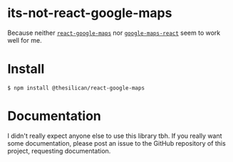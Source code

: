 # its-not-react-google-maps

Because neither [`react-google-maps`][rgm] nor [`google-maps-react`][gmr] seem to work well for me.

# Install

```
$ npm install @thesilican/react-google-maps
```

# Documentation

I didn't really expect anyone else to use this library tbh. If you really want some documentation, please post an issue to the GitHub repository of this project, requesting documentation.

[rgm]: https://www.npmjs.com/package/react-google-maps
[gmr]: https://www.npmjs.com/package/google-maps-react
